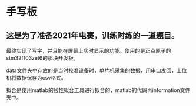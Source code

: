 # 手写板

## 这是为了准备2021年电赛，训练时练的一道题目。

最终实现了写字，并且能在屏幕上实时显示的功能。使用的是正点原子的stm32f103zet6的那块开发板。

data文件夹中存放的是当时校准设备时，单片机采集的数据，用串口发回，上位机将数据保存为csv格式。

拟合是使用matlab的线性拟合工具进行拟合的，matlab的代码再information文件夹中。

